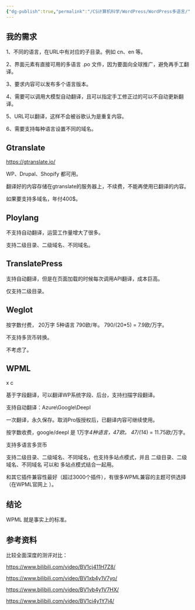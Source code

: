 ```yaml
---
{"dg-publish":true,"permalink":"/CS计算机科学/WordPress/WordPress多语言/","noteIcon":"","created":"2024-08-28T17:25:49.000+08:00","updated":"2024-10-31T19:29:30.221+08:00"}
---
```


## 我的需求

1、不同的语言，在URL中有对应的子目录。例如 cn、en 等。

2、界面元素有直接可用的多语言 .po 文件，因为要面向全球推广，避免再手工翻译。

3、要求内容可以发布多个语言版本。

4、需要可以调用大模型自动翻译，且可以指定手工修正过的可以不自动更新翻译。

5、URL可以翻译，这样不会被谷歌认为是重复内容。

6、需要支持每种语言设置不同的域名。

## Gtranslate

https://gtranslate.io/

WP、Drupal、Shopify 都可用。

翻译好的内容存储在gtranslate的服务器上，不续费，不能再使用已翻译的内容。

如果要支持多域名，年付400$。

## Ploylang

不支持自动翻译，运营工作量增大了很多。

支持二级目录、二级域名、不同域名。

## TranslatePress

支持自动翻译，但是在页面加载的时候每次调用API翻译，成本巨高。

仅支持二级目录。

## Weglot

按字数付费， 20万字 5种语言  790欧/年。 790/(20*5) = 7.9欧/万字。

不支持多货币转换。

不考虑了。  

## WPML

x c

基于字段翻译，可以翻译WP系统字段、后台，支持扫描字段翻译。

支持自动翻译：Azure\Google\Deepl

一次翻译，永久保存。取消Pro版授权后，已翻译内容可继续使用。

按字数收费，google/deepl 是 1万字*4种语言，47欧。 47/(1*4) = 11.75欧/万字。

支持多语言多货币

支持二级目录、二级域名、不同域名，也支持多站点模式，并且 二级目录、二级域名、不同域名 可以和 多站点模式结合一起用。

和其它插件兼容性最好（超过3000个插件），有很多WPML兼容的主题可供选择（在WPML官网上 ）。

## 结论

WPML 就是事实上的标准。

## 参考资料

比较全面深度的测评对比：

https://www.bilibili.com/video/BV1cj411H7Z8/

https://www.bilibili.com/video/BV1xb4y1V7yo/

https://www.bilibili.com/video/BV1vb4y1V7HX/

https://www.bilibili.com/video/BV1ci4y1Y7j4/
